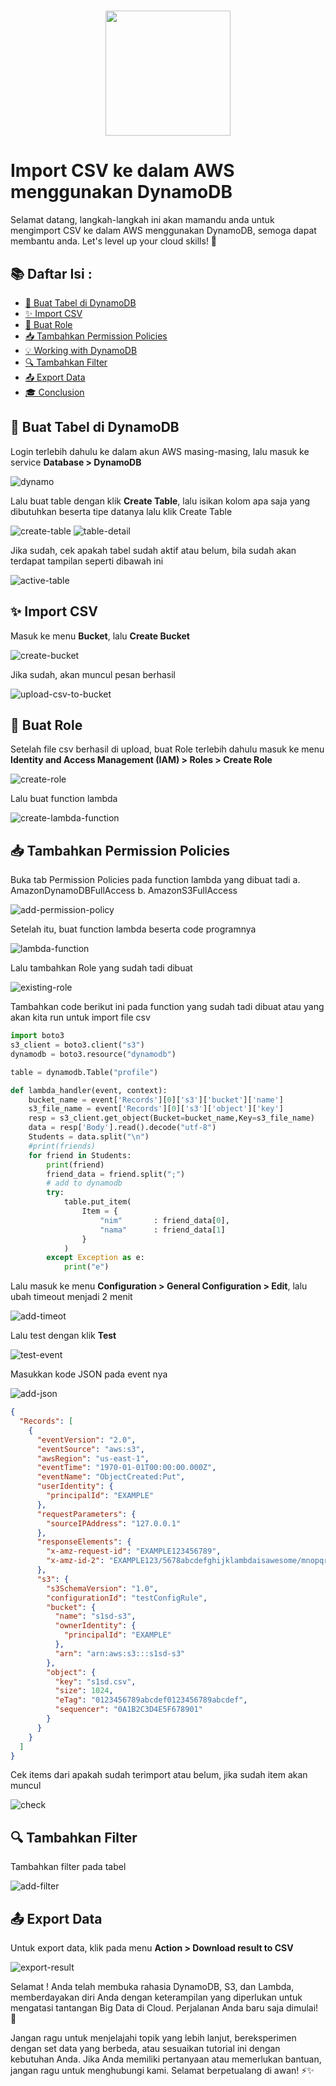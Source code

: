 <h1 align="center">
  <a href="https://skillicons.dev">
    <img src="https://skillicons.dev/icons?i=aws&theme=light" width="200" />
  </a>
</h1>

<h1>Import CSV ke dalam AWS menggunakan DynamoDB</h1>

<p>
  Selamat datang, langkah-langkah ini akan mamandu anda untuk mengimport CSV ke dalam AWS menggunakan DynamoDB, semoga dapat membantu anda. Let's level up your cloud skills! 💪
</p>

## 📚 Daftar Isi :

- [🚀 Buat Tabel di DynamoDB](#-Buat-Tabel-di-DynamoDB)
- [✨ Import CSV](#-Import-CSV)
- [🎉 Buat Role](#-Buat-Role)
- [📥 Tambahkan Permission Policies](#-Tambahkan-Permission-Policies)
- [💡 Working with DynamoDB](#-working-with-dynamodb)
- [🔍 Tambahkan Filter](#-Tambahkan-Filter)
- [📤 Export Data](#-Export-Data)
- [🎓 Conclusion](#-conclusion)

## 🚀 Buat Tabel di DynamoDB

<p>
  Login terlebih dahulu ke dalam akun AWS masing-masing, lalu masuk ke service <b>Database > DynamoDB</b>
</p>

![dynamo](https://github.com/mohlutfifadilah/aws-dynamoDB/blob/master/gambar/dynamo.png)

<p>
  Lalu buat table dengan klik <b>Create Table</b>, lalu isikan kolom apa saja yang dibutuhkan beserta tipe datanya lalu klik Create Table
</p>

![create-table](https://github.com/mohlutfifadilah/aws-dynamoDB/blob/master/gambar/create-table.png)
![table-detail](https://github.com/mohlutfifadilah/aws-dynamoDB/blob/master/gambar/table-detail.png)

<p>
  Jika sudah, cek apakah tabel sudah aktif atau belum, bila sudah akan terdapat tampilan seperti dibawah ini
</p>

![active-table](https://github.com/mohlutfifadilah/aws-dynamoDB/blob/master/gambar/active-table.png)

## ✨ Import CSV

<p>
  Masuk ke menu <b>Bucket</b>, lalu <b>Create Bucket</b>
</p>

![create-bucket](https://github.com/mohlutfifadilah/aws-dynamoDB/blob/master/gambar/create-bucket.png)

<p>
  Jika sudah, akan muncul pesan berhasil
</p>

![upload-csv-to-bucket](https://github.com/mohlutfifadilah/aws-dynamoDB/blob/master/gambar/upload-csv-to-bucket.png)

## 🎉 Buat Role

<p>
  Setelah file csv berhasil di upload, buat Role terlebih dahulu masuk ke menu <b>Identity and Access Management (IAM) > Roles > Create Role</b>
</p>

![create-role](https://github.com/mohlutfifadilah/aws-dynamoDB/blob/master/gambar/create-role.png)

<p>
  Lalu buat function lambda 
</p>

![create-lambda-function](https://github.com/mohlutfifadilah/aws-dynamoDB/blob/master/gambar/create-lambda-function.png)

## 📥 Tambahkan Permission Policies

<p>
  Buka tab Permission Policies pada function lambda yang dibuat tadi
  a.  AmazonDynamoDBFullAccess
  b.  AmazonS3FullAccess
</p>

![add-permission-policy](https://github.com/mohlutfifadilah/aws-dynamoDB/blob/master/gambar/add-permission-policy.png)

<p>
  Setelah itu, buat function lambda beserta code programnya
</p>

![lambda-function](https://github.com/mohlutfifadilah/aws-dynamoDB/blob/master/gambar/lambda-function.png)

<p>
  Lalu tambahkan Role yang sudah tadi dibuat
</p>

![existing-role](https://github.com/mohlutfifadilah/aws-dynamoDB/blob/master/gambar/existing-role.png)

<p>
  Tambahkan code berikut ini pada function yang sudah tadi dibuat atau yang akan kita run untuk import file csv
</p>

```python
import boto3
s3_client = boto3.client("s3")
dynamodb = boto3.resource("dynamodb")

table = dynamodb.Table("profile")

def lambda_handler(event, context):
    bucket_name = event['Records'][0]['s3']['bucket']['name']
    s3_file_name = event['Records'][0]['s3']['object']['key']
    resp = s3_client.get_object(Bucket=bucket_name,Key=s3_file_name)
    data = resp['Body'].read().decode("utf-8")
    Students = data.split("\n")
    #print(friends)
    for friend in Students:
        print(friend)
        friend_data = friend.split(";")
        # add to dynamodb
        try:
            table.put_item(
                Item = {
                    "nim"       : friend_data[0],
                    "nama"      : friend_data[1]
                }
            )
        except Exception as e:
            print("e")
```

<p>
  Lalu masuk ke menu <b>Configuration > General Configuration > Edit</b>, lalu ubah timeout menjadi 2 menit
</p>

![add-timeot](https://github.com/mohlutfifadilah/aws-dynamoDB/blob/master/gambar/add-timeot.png)

<p>
  Lalu test dengan klik <b>Test</b>
</p>

![test-event](https://github.com/mohlutfifadilah/aws-dynamoDB/blob/master/gambar/test-event.png)

<p>
  Masukkan kode JSON pada event nya
</p>

![add-json](https://github.com/mohlutfifadilah/aws-dynamoDB/blob/master/gambar/add-json.png)

```json
{
  "Records": [
    {
      "eventVersion": "2.0",
      "eventSource": "aws:s3",
      "awsRegion": "us-east-1",
      "eventTime": "1970-01-01T00:00:00.000Z",
      "eventName": "ObjectCreated:Put",
      "userIdentity": {
        "principalId": "EXAMPLE"
      },
      "requestParameters": {
        "sourceIPAddress": "127.0.0.1"
      },
      "responseElements": {
        "x-amz-request-id": "EXAMPLE123456789",
        "x-amz-id-2": "EXAMPLE123/5678abcdefghijklambdaisawesome/mnopqrstuvwxyzABCDEFGH"
      },
      "s3": {
        "s3SchemaVersion": "1.0",
        "configurationId": "testConfigRule",
        "bucket": {
          "name": "s1sd-s3",
          "ownerIdentity": {
            "principalId": "EXAMPLE"
          },
          "arn": "arn:aws:s3:::s1sd-s3"
        },
        "object": {
          "key": "s1sd.csv",
          "size": 1024,
          "eTag": "0123456789abcdef0123456789abcdef",
          "sequencer": "0A1B2C3D4E5F678901"
        }
      }
    }
  ]
}
```

<p>
  Cek items dari apakah sudah terimport atau belum, jika sudah item akan muncul
</p>

![check](https://github.com/mohlutfifadilah/aws-dynamoDB/blob/master/gambar/check.png)

## 🔍 Tambahkan Filter

<p>
  Tambahkan filter pada tabel
</p>

![add-filter](https://github.com/mohlutfifadilah/aws-dynamoDB/blob/master/gambar/add-filter.png)

## 📤 Export Data

<p>
  Untuk export data, klik pada menu <b>Action > Download result to CSV</b> 
</p>

![export-result](https://github.com/mohlutfifadilah/aws-dynamoDB/blob/master/gambar/export-result.png)

Selamat ! Anda telah membuka rahasia DynamoDB, S3, dan Lambda, memberdayakan diri Anda dengan keterampilan yang diperlukan untuk mengatasi tantangan Big Data di Cloud. Perjalanan Anda baru saja dimulai! 🚀

Jangan ragu untuk menjelajahi topik yang lebih lanjut, bereksperimen dengan set data yang berbeda, atau sesuaikan tutorial ini dengan kebutuhan Anda. Jika Anda memiliki pertanyaan atau memerlukan bantuan, jangan ragu untuk menghubungi kami. Selamat berpetualang di awan! ⚡️✨
